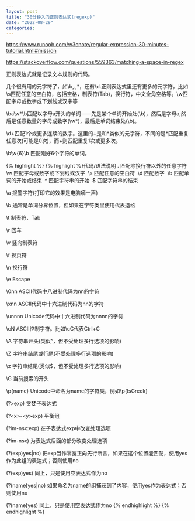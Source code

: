```yaml
---
layout: post
title: "30分钟入门正则表达式(regexp)"
date: "2022-08-29"
categories: 
---
```

<p><a href="https://www.runoob.com/w3cnote/regular-expression-30-minutes-tutorial.html#mission">https://www.runoob.com/w3cnote/regular-expression-30-minutes-tutorial.html#mission</a></p>

<p><a href="https://stackoverflow.com/questions/559363/matching-a-space-in-regex">https://stackoverflow.com/questions/559363/matching-a-space-in-regex</a></p>

<p>正则表达式就是记录文本规则的代码。</p>

<p>几个很有用的元字符了，如<span class="code">\b</span>,<span class="code">.</span>,<span class="code">*</span>，还有<span class="code">\d</span>.正则表达式里还有更多的元字符，比如<span class="code">\s</span>匹配<span class="desc">任意的空白符，包括空格，制表符(Tab)，换行符，中文全角空格等</span>。<span class="code">\w</span>匹配<span class="desc">字母或数字或下划线或汉字等</span></p>

<p><span class="regex">\ba\w*\b</span>匹配<span class="desc">以字母<span class="part">a</span>开头的单词&mdash;&mdash;先是某个单词开始处(<span class="part">\b</span>)，然后是字母<span class="part">a</span>,然后是任意数量的字母或数字(<span class="part">\w*</span>)，最后是单词结束处(<span class="part">\b</span>)</span>。</p>

<p><span class="regex">\d+</span>匹配<span class="desc">1个或更多连续的数字</span>。这里的<span class="part">+</span>是和<span class="code">*</span>类似的元字符，不同的是<span class="code">*</span>匹配<span class="desc">重复任意次(可能是0次)</span>，而<span class="code">+</span>则匹配<span class="desc">重复1次或更多次</span>。</p>

<p><span class="regex">\b\w{6}\b</span> 匹配<span class="desc">刚好6个字符的单词</span>。</p>

{% highlight %}
{% highlight %}代码/语法说明
. 匹配除换行符以外的任意字符&nbsp;
\w 匹配字母或数字或下划线或汉字&nbsp;
\s 匹配任意的空白符&nbsp;
\d 匹配数字&nbsp;
\b 匹配单词的开始或结束&nbsp;
^ 匹配字符串的开始&nbsp;
$ 匹配字符串的结束&nbsp;

\a 报警字符(打印它的效果是电脑嘀一声)&nbsp;

\b 通常是单词分界位置，但如果在字符类里使用代表退格&nbsp;

\t 制表符，Tab&nbsp;

\r 回车&nbsp;

\v 竖向制表符&nbsp;

\f 换页符&nbsp;

\n 换行符&nbsp;

\e Escape&nbsp;

\0nn ASCII代码中八进制代码为nn的字符&nbsp;

\xnn ASCII代码中十六进制代码为nn的字符&nbsp;

\unnnn Unicode代码中十六进制代码为nnnn的字符&nbsp;

\cN ASCII控制字符。比如\cC代表Ctrl+C&nbsp;

\A 字符串开头(类似^，但不受处理多行选项的影响)&nbsp;

\Z 字符串结尾或行尾(不受处理多行选项的影响)&nbsp;

\z 字符串结尾(类似$，但不受处理多行选项的影响)&nbsp;

\G 当前搜索的开头&nbsp;

\p{name} Unicode中命名为name的字符类，例如\p{IsGreek}&nbsp;

(?&gt;exp) 贪婪子表达式&nbsp;

(?&lt;x&gt;-&lt;y&gt;exp) 平衡组&nbsp;

(?im-nsx:exp) 在子表达式exp中改变处理选项&nbsp;

(?im-nsx) 为表达式后面的部分改变处理选项&nbsp;

(?(exp)yes|no) 把exp当作零宽正向先行断言，如果在这个位置能匹配，使用yes作为此组的表达式；否则使用no&nbsp;

(?(exp)yes) 同上，只是使用空表达式作为no&nbsp;

(?(name)yes|no) 如果命名为name的组捕获到了内容，使用yes作为表达式；否则使用no&nbsp;

(?(name)yes) 同上，只是使用空表达式作为no&nbsp;{% endhighlight %}
{% endhighlight %}

